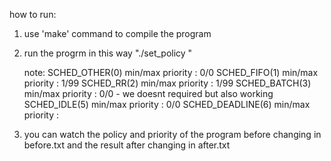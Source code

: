 how to run:
1. use 'make' command to compile the program
2. run the progrm in this way "./set_policy <number denote the policy> <number denote the priority>"

    note: 
    SCHED_OTHER(0) min/max priority    : 0/0
    SCHED_FIFO(1) min/max priority     : 1/99
    SCHED_RR(2) min/max priority       : 1/99
    SCHED_BATCH(3) min/max priority    : 0/0 - we doesnt required but also working
    SCHED_IDLE(5) min/max priority     : 0/0
    SCHED_DEADLINE(6) min/max priority   : 

3. you can watch the policy and priority of the program before changing in before.txt
   and the result after changing in after.txt

